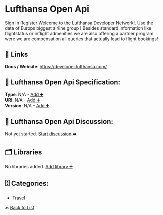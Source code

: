 # Lufthansa Open Api

Sign In Register Welcome to the Lufthansa Developer Network!. Use the data of Europs biggest airline group ! Besides standard information like flightstatus or inflight admenities we are also offering a partner program were we are compensation all queries that actually lead to flight bookings!

##  🔗 Links
**Docs / Website**: https://developer.lufthansa.com/

## 🧬 Lufthansa Open Api Specification:
**Type**: N/A - [Add ➕](https://github.com/apis-list/apis-list/edit/main/apis.yaml#L11685)  
**URI**: N/A - [Add ➕](https://github.com/apis-list/apis-list/edit/main/apis.yaml#L11685)  
**Version**: N/A - [Add ➕](https://github.com/apis-list/apis-list/edit/main/apis.yaml#L11685)

## 💬 Lufthansa Open Api Discussion:
Not yet started. [Start discussion ➡️](https://github.com/apis-list/apis-list/discussions/new)

## 🗂️ Libraries

No libraries added. [Add library ➕](https://github.com/apis-list/apis-list/edit/main/apis.yaml#L11685)    


## 🗄️ Categories:
- [Travel](https://github.com/apis-list/apis-list#travel-)

🔙  [Back to List](https://github.com/apis-list/apis-list)
